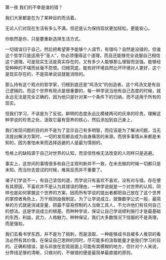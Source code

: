 第一夜 我们的不幸是谁的错？

 

我们大家都是在为了某种目的而活着。

无论人们对现在生活有多么不满，但还是认为保持现状更加轻松，更能安心。

你依然是你，只是要重新选择生活方式。

一切错误归于自己，然后把希望寄予能够个人调节，有错吗？自然是没错的，但谁这个哲学只是适用于“圣人”，你必须懂得这个道理，而且还能够完全说服自己相信这个道理。可是现实生活是真实存在的，又有多少人能够那么理智而坚强。能够经受种种的不堪而丝毫不怨恨。归根究底，能有好环境自然比坏环境对人更好，这个是现实存在的，不是简单说说就能消除的。

那么持有这个观点的哲学家，归根到底还是“鸡汤文”的创造者。这个鸡汤文是有自己逻辑的。而这个世界有观点是很重要的，每一种学说当他有自己态度的时候，就永远无法是完全正确的，因为他只是针对某一个条件下的归纳，而不适用于所有的现实。

但我们学习，不该是为了反驳。鲜明的态度永远比模棱两可的灰来的珍贵。理解这种学说的珍贵之处，汲取它最有营养的核心，然后添加到自己身上，

 

 

我们发现问题的目的并不是为了显示自己有多明智，而应该是为了解决问题，当无法提出解决方案时，一切的发现都会成为自身痛苦的来源。而很多事情从来都是未知的，因为害怕未来而选择逃避的人是最为懦弱的。

性格上的缺陷源于自己对世界的认知，而坚信性格无法改变的人同样只是逃避。

事实上，这世间的事情很多和自己主观判断并不一致，在未去做的时候一切都只是未知。而当你去尝试的时候，难易反而并不重要了。

 

诸子们学说不一，有自己坚信的道，而学说只有喜欢不喜欢，没有对与错。存在便有其原因，不喜欢并不是认为其错误的理由，一种学说就是一个对世界的认知，同样也是如何掌握这个世界的方案，因而所有学说的提出者都把自己放在了这个世界的掌控者角色上，万千规则由我制定。为了让学说成立，就像数学公式一般，最简单的方式就是消减变量，把最不容易控制的人当做工具人，不允许他们有任何自己的想法。这是学说成立的根基。而种种学说，保证让自己学说顺利施行才是最基础的东西，利益，武力，人格魅力，种种保证，我们大多数情况下信服的不是真理，而是强权。

 

我们去看书学东西，并不是为了挑刺，而是汲取，一种能够成书且被多人推崇的看法必然有其价值，在保证自己思辨的同时，尽可能多的汲取能量才是我们学习的目的。正确和错误，是与非放在宏观层面上可能有其模糊的地方，但针对个人来说，分界线足够的清晰，只做对的，不做错的便是最简单最直接的原则。

